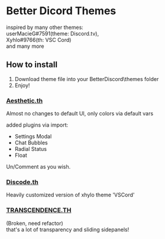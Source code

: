 # Better Dicord Themes

inspired by many other themes:  
userMacieG#7591(theme: Discord.tv),  
Xyhlo#9766(th: VSC Cord)  
and many more  

## How to install

1) Download theme file into your BetterDiscord\themes folder  
2) Enjoy!  

### [Aesthetic.th](/themes/aesth.theme.css)

Almost no changes to default UI, only colors via default vars  

added plugins via import:
- Settings Modal
- Chat Bubbles
- Radial Status
- Float

Un/Comment as you wish.

### [Discode.th](/themes/discode.theme.css)

Heavily customized version of xhylo theme 'VSCord'

### [TRANSCENDENCE.TH](/themes/transcendence.theme.css)

(Broken, need refactor)  
that's a lot of transparency and sliding sidepanels!  